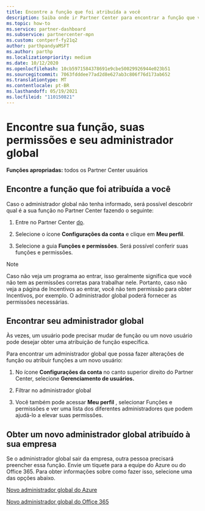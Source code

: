 ```yaml
---
title: Encontre a função que foi atribuída a você
description: Saiba onde ir Partner Center para encontrar a função que você foi atribuído, suas permissões e seu administrador global.
ms.topic: how-to
ms.service: partner-dashboard
ms.subservice: partnercenter-mpn
ms.custom: contperf-fy21q2
author: parthpandyaMSFT
ms.author: parthp
ms.localizationpriority: medium
ms.date: 10/12/2020
ms.openlocfilehash: 10cb5971584378691e9cbe50029926944e023b51
ms.sourcegitcommit: 7063fdddee77ad2d8e627ab3c806f76d173ab652
ms.translationtype: MT
ms.contentlocale: pt-BR
ms.lasthandoff: 05/19/2021
ms.locfileid: "110150821"
---
```

# <a name="find-your-role-your-permissions-and-your-global-admin"></a>Encontre sua função, suas permissões e seu administrador global


**Funções apropriadas:** todos os Partner Center usuários

## <a name="find-the-role-youve-been-assigned"></a>Encontre a função que foi atribuída a você

Caso o administrador global não tenha informado, será possível descobrir qual é a sua função no Partner Center fazendo o seguinte:

1. Entre no Partner Center [do](https://partner.microsoft.com/dashboard/home).

1. Selecione o ícone **Configurações da conta** e clique em **Meu perfil**.
 
1. Selecione a guia **Funções e permissões**. Será possível conferir suas funções e permissões.
 
>[!Note]
>Caso não veja um programa ao entrar, isso geralmente significa que você não tem as permissões corretas para trabalhar nele. Portanto, caso não veja a página de Incentivos ao entrar, você não tem permissão para obter Incentivos, por exemplo. O administrador global poderá fornecer as permissões necessárias.

## <a name="find-your-global-admin"></a>Encontrar seu administrador global

Às vezes, um usuário pode precisar mudar de função ou um novo usuário pode desejar obter uma atribuição de função específica.

Para encontrar um administrador global que possa fazer alterações de função ou atribuir funções a um novo usuário: 

1. No ícone **Configurações da conta** no canto superior direito do Partner Center, selecione **Gerenciamento de usuários.**

1. Filtrar no administrador global

1. Você também pode acessar **Meu perfil**  , selecionar Funções e permissões e ver uma lista dos diferentes administradores que podem ajudá-lo a elevar suas permissões. 


## <a name="get-a-new-global-admin-assigned-to-your-company"></a>Obter um novo administrador global atribuído à sua empresa

Se o administrador global sair da empresa, outra pessoa precisará preencher essa função. Envie um tíquete para a equipe do Azure ou do Office 365. Para obter informações sobre como fazer isso, selecione uma das opções abaixo.

[Novo administrador global do Azure](https://support.microsoft.com/help/4505981/what-to-do-if-the-only-admin-for-your-mpn-program-has-left-the-company)

[Novo administrador global do Office 365](https://admin.microsoft.com/)

